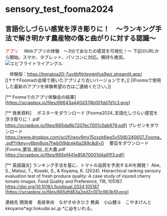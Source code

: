 # sensory_test_fooma2024


## 言語化しづらい感覚を浮き彫りに！　〜ランキング手法で解き明かす農産物の傷と曲がりに対する認識〜
<span style="color: red; ">アプリ</span>
　Webアプリの体験　〜3分であなたの感覚を可視化！〜
下記のURLから開始。スマホ、タブレット、パソコンに対応。横持ち推奨。
![エビフライトライアングル](https://scrapbox.io/files/666050421ddb42001c10f025.png "サンプル")

　体験版：https://tomatoa20-7uvitbfjtrlqyrenfus9wz.streamlit.app/
[[↑↑↑Foomaの会場で用いたアプリより古いバージョンです。]]
[[Foomaで使用した最新のアプリを体験希望の方はご連絡ください。]]

[** Foomaでのアプリ体験会の結果]
[https://scrapbox.io/files/66643a440d374b001dd7d1c3.png]

[** 発表資料]
　ポスターをダウンロード
[Fooma2024_言語化しづらい感覚を浮き彫りに！.pdf https://scrapbox.io/files/665da9b7207ec7001c0ab679.pdf]
 プレゼンをダウンロード
https://www.dropbox.com/scl/fi/wsy9mx15zxzb6ws5v55t8/240607_Fooma_.pdf?rlkey=y6bm8ois7fwb0t9dcek6a289c&dl=0
　要旨をダウンロード
[Fooma_要旨_提出_北大農.pdf https://scrapbox.io/files/665ef441e85870001d4a91f3.pdf]

[** 英語論文]
 ランキング手法を基に、トマトの品質を予測するAIを開発！
Abe, S., Matsui, T., Koseki, S., & Koyama, K. (2024). Hierarchical ranking sensory evaluation test of fresh produce quality: A case study of injured cherry tomato images. Food Quality and Preference, 118, 105167.
https://doi.org/10.1016/j.foodqual.2024.105167
[https://scrapbox.io/files/665dfd83a2ed2c001c963b19.png]


連絡先
開発者　長岐幸尚　ながきゆきひさ
教員　小山健斗　こやまけんと
kkoyama*agr.hokudai.ac.jp
*に@をいれる。
